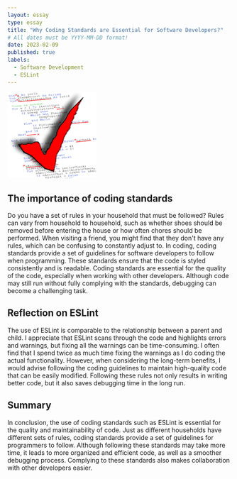 ```yaml
---
layout: essay
type: essay
title: "Why Coding Standards are Essential for Software Developers?"
# All dates must be YYYY-MM-DD format!
date: 2023-02-09
published: true
labels:
  - Software Development
  - ESLint
---
```


<img width="200px" class="rounded float-start pe-4" src="../img/code.png">

## The importance of coding standards
Do you have a set of rules in your household that must be followed? Rules can vary from household to household, such as whether shoes should be removed before entering the house or how often chores should be performed. When visiting a friend, you might find that they don't have any rules, which can be confusing to constantly adjust to. In coding, coding standards provide a set of guidelines for software developers to follow when programming. These standards ensure that the code is styled consistently and is readable. Coding standards are essential for the quality of the code, especially when working with other developers. Although code may still run without fully complying with the standards, debugging can become a challenging task.

## Reflection on ESLint
The use of ESLint is comparable to the relationship between a parent and child. I appreciate that ESLint scans through the code and highlights errors and warnings, but fixing all the warnings can be time-consuming. I often find that I spend twice as much time fixing the warnings as I do coding the actual functionality. However, when considering the long-term benefits, I would advise following the coding guidelines to maintain high-quality code that can be easily modified. Following these rules not only results in writing better code, but it also saves  debugging time in the long run.

## Summary
In conclusion, the use of coding standards such as ESLint is essential for the quality and maintainability of code. Just as different households have different sets of rules, coding standards provide a set of guidelines for programmers to follow. Although following these standards may take more time, it leads to more organized and efficient code, as well as a smoother debugging process. Complying to these standards also makes collaboration with other developers easier.
